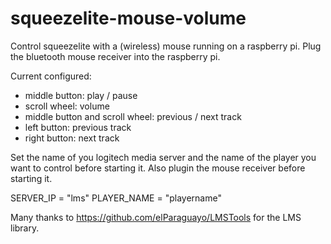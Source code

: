# squeezelite-mouse-volume

Control squeezelite with a (wireless) mouse running on a raspberry pi.
Plug the bluetooth mouse receiver into the raspberry pi.

Current configured:
- middle button: play / pause
- scroll wheel: volume
- middle button and scroll wheel: previous / next track
- left button: previous track
- right button: next track

Set the name of you logitech media server and the name of the player you want to control before starting it. Also plugin the mouse receiver before starting it.

SERVER_IP = "lms"
PLAYER_NAME = "playername"

Many thanks to https://github.com/elParaguayo/LMSTools for the LMS library.
